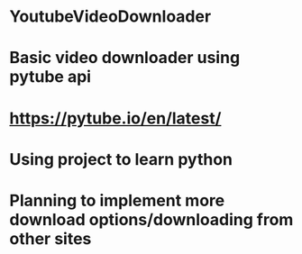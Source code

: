 # YoutubeVideoDownloader
# Basic video downloader using pytube api
# https://pytube.io/en/latest/

# Using project to learn python
# Planning to implement more download options/downloading from other sites
